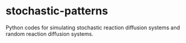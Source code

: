 # stochastic-patterns
Python codes for simulating stochastic reaction diffusion systems and random reaction diffusion systems.
